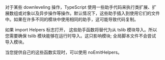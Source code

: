 
对于某些 downleveling 操作，TypeScript 使用一些助手代码来执行类扩展、扩展数组或对象以及异步操作等操作。默认情况下，这些助手插入到使用它们的文件中。如果在许多不同的模块中使用相同的助手，这可能导致代码复制。

如果 import Helpers 标志打开， 这些助手函数将替代为从 tslib 模块导入。所以您需要确保 tslib 模块能够在运行时导入。这只影响模块; 全局脚本文件不会尝试导入模块。

当您提供自己的这些函数实现时，可以使用 noEmitHelpers。